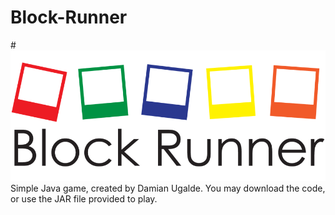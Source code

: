# Block-Runner
#![Alt text](/resources/blocklogo.png?raw=true "Block-Runner")
Simple Java game, created by Damian Ugalde.
You may download the code, or use the JAR file provided to play.
